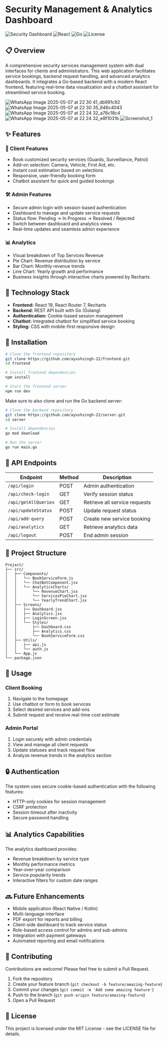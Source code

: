 # Security Management & Analytics Dashboard

![Security Dashboard](https://img.shields.io/badge/Security-Dashboard-blue)
![React](https://img.shields.io/badge/React-19-61DAFB?logo=react&logoColor=white)
![Go](https://img.shields.io/badge/Go-Backend-00ADD8?logo=go&logoColor=white)
![License](https://img.shields.io/badge/License-MIT-yellow.svg)

## 📋 Overview

A comprehensive security services management system with dual interfaces for clients and administrators. This web application facilitates service bookings, backend request handling, and advanced analytics dashboards. It integrates a Go-based backend with a modern React frontend, featuring real-time data visualization and a chatbot assistant for streamlined service booking.

![WhatsApp Image 2025-05-07 at 22 30 41_db991c92](https://github.com/user-attachments/assets/0dcd97c8-bca6-4076-b114-6ae915516e0a)
![WhatsApp Image 2025-05-07 at 22 30 35_946c4043](https://github.com/user-attachments/assets/a206473e-eeb1-4e98-a42a-a2b9e1e7def7)
![WhatsApp Image 2025-05-07 at 22 24 32_a76c18c4](https://github.com/user-attachments/assets/a20f7e50-3a40-416b-870a-d8d754b430c5)
![WhatsApp Image 2025-05-07 at 22 24 32_e8f1031b](https://github.com/user-attachments/assets/84461447-efe2-43c4-b7ad-3b49e5455652)
![Screenshot_1](https://github.com/user-attachments/assets/ce561290-b181-4499-bcb8-bbfd8660bc2e)

## ✨ Features

### 👤 Client Features
- Book customized security services (Guards, Surveillance, Patrol)
- Add-on selection: Camera, Vehicle, First Aid, etc.
- Instant cost estimation based on selections
- Responsive, user-friendly booking form
- Chatbot assistant for quick and guided bookings

### 🛠️ Admin Features
- Secure admin login with session-based authentication
- Dashboard to manage and update service requests
- Status flow: Pending → In Progress → Resolved / Rejected
- Switch between dashboard and analytics views
- Real-time updates and seamless admin experience

### 📊 Analytics
- Visual breakdown of Top Services Revenue
- Pie Chart: Revenue distribution by service
- Bar Chart: Monthly revenue trends
- Line Chart: Yearly growth and performance
- Business insights through interactive charts powered by Recharts

## 🧰 Technology Stack

- **Frontend:** React 19, React Router 7, Recharts
- **Backend:** REST API built with Go (Golang)
- **Authentication:** Cookie-based session management
- **Chatbot:** Integrated chatbot for simplified service booking
- **Styling:** CSS with mobile-first responsive design

## 🚀 Installation

```bash
# Clone the frontend repository
git clone https://github.com/ayushsingh-22/frontend.git
cd frontend

# Install frontend dependencies
npm install

# Start the frontend server
npm run dev
```

Make sure to also clone and run the Go backend server:

```bash
# Clone the backend repository
git clone https://github.com/ayushsingh-22/server.git
cd server

# Install dependencies
go mod download

# Run the server
go run main.go
```

## 🔌 API Endpoints

| Endpoint | Method | Description |
|----------|--------|-------------|
| `/api/login` | POST | Admin authentication |
| `/api/check-login` | GET | Verify session status |
| `/api/getAllQueries` | GET | Retrieve all service requests |
| `/api/updateStatus` | POST | Update request status |
| `/api/add-query` | POST | Create new service booking |
| `/api/analytics` | GET | Retrieve analytics data |
| `/api/logout` | POST | End admin session |

## 📁 Project Structure

```
Project/
├── src/
│   ├── Components/
│   │   └── BookServiceForm.js
│   │   └── ChatBotComponent.jsx
│   │   └── AnalyticsCharts/
│   │       └── RevenueChart.jsx
│   │       └── ServicesPieChart.jsx
│   │       └── YearlyTrendChart.jsx
│   ├── Screens/
│   │   ├── Dashboard.jsx
│   │   ├── Analytics.jsx
│   │   ├── LoginScreen.jsx
│   │   └── Styles/
│   │       ├── Dashboard.css
│   │       ├── Analytics.css
│   │       └── BookServiceForm.css
│   ├── Utils/
│   │   ├── api.js
│   │   └── auth.js
│   └── App.js
└── package.json
```

## 📱 Usage

### Client Booking
1. Navigate to the homepage
2. Use chatbot or form to book services
3. Select desired services and add-ons
4. Submit request and receive real-time cost estimate

### Admin Portal
1. Login securely with admin credentials
2. View and manage all client requests
3. Update statuses and track request flow
4. Analyze revenue trends in the analytics section

## 🔒 Authentication

The system uses secure cookie-based authentication with the following features:
- HTTP-only cookies for session management
- CSRF protection
- Session timeout after inactivity
- Secure password handling

## 📊 Analytics Capabilities

The analytics dashboard provides:
- Revenue breakdown by service type
- Monthly performance metrics
- Year-over-year comparison
- Service popularity trends
- Interactive filters for custom date ranges

## 🔜 Future Enhancements

- Mobile application (React Native / Kotlin)
- Multi-language interface
- PDF export for reports and billing
- Client-side dashboard to track service status
- Role-based access control for admins and sub-admins
- Integration with payment gateways
- Automated reporting and email notifications

## 👥 Contributing

Contributions are welcome! Please feel free to submit a Pull Request.

1. Fork the repository
2. Create your feature branch (`git checkout -b feature/amazing-feature`)
3. Commit your changes (`git commit -m 'Add some amazing feature'`)
4. Push to the branch (`git push origin feature/amazing-feature`)
5. Open a Pull Request

## 📝 License

This project is licensed under the MIT License - see the LICENSE file for details.

